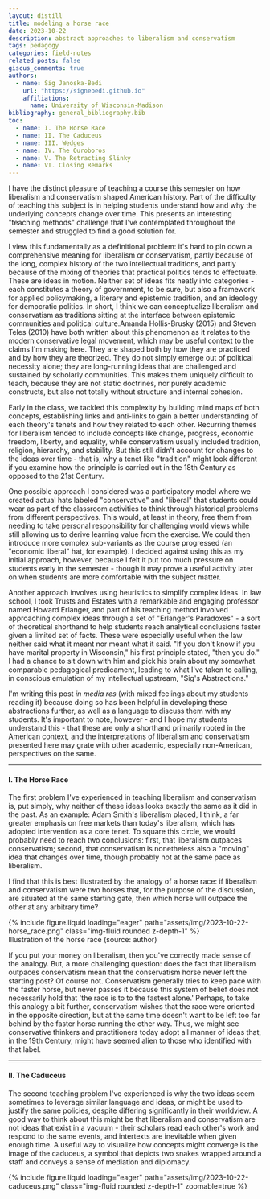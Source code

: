 ```yaml
---
layout: distill
title: modeling a horse race
date: 2023-10-22
description: abstract approaches to liberalism and conservatism
tags: pedagogy
categories: field-notes
related_posts: false
giscus_comments: true
authors:
  - name: Sig Janoska-Bedi
    url: "https://signebedi.github.io"
    affiliations:
      name: University of Wisconsin-Madison
bibliography: general_bibliography.bib
toc:
  - name: I. The Horse Race
  - name: II. The Caduceus
  - name: III. Wedges
  - name: IV. The Ouroboros
  - name: V. The Retracting Slinky
  - name: VI. Closing Remarks
---
```


I have the distinct pleasure of teaching a course this semester on how liberalism and conservatism shaped American history. Part of the difficulty of teaching this subject is in helping students understand how and why the underlying concepts change over time. This presents an interesting "teaching methods" challenge that I've contemplated throughout the semester and struggled to find a good solution for.

I view this fundamentally as a definitional problem: it's hard to pin down a comprehensive meaning for liberalism or conservatism, partly because of the long, complex history of the two intellectual traditions, and partly because of the mixing of theories that practical politics tends to effectuate. These are ideas in motion. Neither set of ideas fits neatly into categories - each constitutes a theory of government, to be sure, but also a framework for applied policymaking, a literary and epistemic tradition, and an ideology for democratic politics. In short, I think we can conceptualize liberalism and conservatism as traditions sitting at the interface between epistemic communities and political culture.<d-footnote>Amanda Hollis-Brusky (2015) and Steven Teles (2010) have both written about this phenomenon as it relates to the modern conservative legal movement, which may be useful context to the claims I'm making here.</d-footnote> They are shaped both by how they are practiced and by how they are theorized. They do not simply emerge out of political necessity alone; they are long-running ideas that are challenged and sustained by scholarly communities. This makes them uniquely difficult to teach, because they are not static doctrines, nor purely academic constructs, but also not totally without structure and internal cohesion.

Early in the class, we tackled this complexity by building mind maps of both concepts, establishing links and anti-links to gain a better understanding of each theory's tenets and how they related to each other. Recurring themes for liberalism tended to include concepts like change, progress, economic freedom, liberty, and equality, while conservatism usually included tradition, religion, hierarchy, and stability. But this still didn't account for changes to the ideas over time - that is, why a tenet like "tradition" might look different if you examine how the principle is carried out in the 18th Century as opposed to the 21st Century.

One possible approach I considered was a participatory model where we created actual hats labeled "conservative" and "liberal" that students could wear as part of the classroom activities to think through historical problems from different perspectives. This would, at least in theory, free them from needing to take personal responsibility for challenging world views while still allowing us to derive learning value from the exercise. We could then introduce more complex sub-variants as the course progressed (an "economic liberal" hat, for example). I decided against using this as my initial approach, however, because I felt it put too much pressure on students early in the semester - though it may prove a useful activity later on when students are more comfortable with the subject matter.

Another approach involves using heuristics to simplify complex ideas. In law school, I took Trusts and Estates with a remarkable and engaging professor named Howard Erlanger, and part of his teaching method involved approaching complex ideas through a set of "Erlanger's Paradoxes" - a sort of theoretical shorthand to help students reach analytical conclusions faster given a limited set of facts. These were especially useful when the law neither said what it meant nor meant what it said. "If you don't know if you have marital property in Wisconsin," his first principle stated, "then you do." I had a chance to sit down with him and pick his brain about my somewhat comparable pedagogical predicament, leading to what I've taken to calling, in conscious emulation of my intellectual upstream, "Sig's Abstractions."

I'm writing this post _in media res_ (with mixed feelings about my students reading it) because doing so has been helpful in developing these abstractions further, as well as a language to discuss them with my students. It's important to note, however - and I hope my students understand this - that these are only a shorthand primarily rooted in the American context, and the interpretations of liberalism and conservatism presented here may grate with other academic, especially non-American, perspectives on the same.

---

#### I. The Horse Race

The first problem I've experienced in teaching liberalism and conservatism is, put simply, why neither of these ideas looks exactly the same as it did in the past. As an example: Adam Smith's liberalism placed, I think, a far greater emphasis on free markets than today's liberalism, which has adopted intervention as a core tenet. To square this circle, we would probably need to reach two conclusions: first, that liberalism outpaces conservatism; second, that conservatism is nonetheless also a "moving" idea that changes over time, though probably not at the same pace as liberalism.

I find that this is best illustrated by the analogy of a horse race: if liberalism and conservatism were two horses that, for the purpose of the discussion, are situated at the same starting gate, then which horse will outpace the other at any arbitrary time?

<div class="row mt-3">
    <div class="col-sm mt-3 mt-md-0">
        {% include figure.liquid loading="eager" path="assets/img/2023-10-22-horse_race.png" class="img-fluid rounded z-depth-1" %}
    </div>
</div>
<div class="caption">
    Illustration of the horse race (source: author)
</div>

If you put your money on liberalism, then you've correctly made sense of the analogy. But, a more challenging question: does the fact that liberalism outpaces conservatism mean that the conservatism horse never left the starting post? Of course not. Conservatism generally tries to keep pace with the faster horse, but never passes it because this system of belief does not necessarily hold that 'the race is to to the fastest alone.' Perhaps, to take this analogy a bit further, conservatism wishes that the race were oriented in the opposite direction, but at the same time doesn't want to be left too far behind by the faster horse running the other way. Thus, we might see conservative thinkers and practitioners today adopt all manner of ideas that, in the 19th Century, might have seemed alien to those who identified with that label.

---

#### II. The Caduceus

The second teaching problem I've experienced is why the two ideas seem sometimes to leverage similar language and ideas, or might be used to justify the same policies, despite differing significantly in their worldview. A good way to think about this might be that liberalism and conservatism are not ideas that exist in a vacuum - their scholars read each other's work and respond to the same events, and intertexts are inevitable when given enough time. A useful way to visualize how concepts might converge is the image of the caduceus, a symbol that depicts two snakes wrapped around a staff and conveys a sense of mediation and diplomacy.

<div class="row mt-3">
    <div class="col-sm mt-3 mt-md-0" style="height: 50%;">
        {% include figure.liquid loading="eager" path="assets/img/2023-10-22-caduceus.png" class="img-fluid rounded z-depth-1" zoomable=true %}
    </div>
</div>
<div class="caption">
    Two serpents wrapped around a staff (source: Ernest de Sarzec - Choquin de Sarzec, Ernest (1832-1901), Public domain, via Wikimedia Commons)
</div>

So, in visualizing this idea, we might plot liberalism and conservatism as a wave function and its inverse, with the two waves periodically intersecting with one another.

<div class="row mt-3">
    <div class="col-sm mt-3 mt-md-0">
        {% include figure.liquid loading="eager" path="assets/img/2023-10-22-intertwined_lines.png" class="img-fluid rounded z-depth-1" %}
    </div>
</div>
<div class="caption">
    Illustration of two intersecting waves (source: author)
</div>

This captures the responsiveness that each set of ideas has toward the the other. I suppose an underlying claim here, which I believe is a descriptive one, is that we can understand the development of these ideas as a dialogue across time and across communities, facilitated perhaps by the fact that these ideas are deeply entangled with an historiographic and scholarly tradition, as well as with political practice.

---

#### III. Wedges

That liberalism and conservatism often diverge from one another is obvious, but the entanglements and the varied convictions of those who adhere to each set of ideas also result in divergences within a single intellectual tradition. This concept stands in contrast to the "caduceus" model described above, where similar language and outcomes emerge from different frameworks. Here, we observe how approaches to a given intellectual tradition may vary in ways that seem to break down that tradition's conceptual cohesion.

We could give this phenomenon a few different names. If we want to emphasize its result, we might refer to it as something like 'issue-based dichotomization.' If instead we are more interested in _how_ the differences start to emerge, then (and I will substantiate this name shortly) something like 'liminal divergence' might make more sense. I've taken to using the terminology of 'wedges', a more accessible terminology that, I think, captures both the force that splits a community and the shape of the divide.

A wedge is observed when individuals or groups that adhere to conservative or liberal principles hold different, often-contradictory positions on substantive policy issues when compared to others that adhere to the same principles. Can a liberal thinker authentically justify (as opposed to cynically, or for political purposes) qualified immunity based on a liberal worldview? Can a conservative thinker justify affirmative action based on a conservative worldview?

It would be easy to dispense with this phenomenon by asserting that it is the natural product of everyday differences in opinion between people, or maybe a result of an academic process that encourages scholars to critique each other and distinguish their own thinking in order to carve out a place for themselves. I think, however, that the entanglements of liberalism and conservatism as 'living' traditions indicates something deeper is happening here. Specifically, I would argue that these dichotomies emerge from the varying emphases on and interpretations of 'liminal' concepts and controversies by individuals who subscribe to the same general political philosophy when they confront real events and issues relevant to their own lives. Here, I use the term 'liminal' concept or controversy to describe contentious, abstract ideas that exist at the boundaries or thresholds of a single intellectual tradition at any given time. They might be matters of interpretation, where different scholars approach, accept, or reject them in different ways. They seldom make up the core tenets of that tradition and, as a result, are left sometimes without solid treatment by the scholarly community and perhaps willfully ignored by political practitioners until events cause them to become matters of ideological significance that may result in their deeper incorporation into a tradition's core tenets. They may not be either fully embraced or entirely rejected by any single ideological group, but instead exist in a state of ambiguity or ambivalence. Another way to think of liminal concepts - and indeed I think that we are best served by treating this category of issues in a somewhat porous and inclusive manner - is as interacting obliquely with the intellectual tradition in question, rather than following squarely within the scope of the answers it proposes to offer about the world.

It's not clear that humans are principled creatures _per se_, even if we often try to appear so. More often, we tend to "window shop" for the principles that get us what we want.<d-footnote>There is a lot of interesting literature on this. Something I've read for class recently is Briffault (2018) 2025-27, who discusses unprincipled behavior as it relates to federalism.</d-footnote> One of the problem with principles is that they seldom provide an answer to _every_ question we need to answer, all the more so when we are compelled to confront and incorporate new information off the cuff. We are also flawed creatures: a system of belief may provide a perfectly good answer to a question, but our understanding of how it does so may be incomplete or mistaken, resulting in apparently unprincipled behavior. But beyond this, I also think that there is room within a system of belief like liberalism and conservatism for variation, so long as this variation occurs about the mean, and that the source for this variation often comes down to how people think about somewhat unrelated ideas. This variation ought not be considered unprincipled. In fact, there may be great utility to these intellectual traditions remaining elastic and capable to evolution - indeed, this may very well be why they have stood the test of time.

So, I'd argue that analyzing wedges is not about unmasking hypocrisy, but understanding the pluralistic (and often improvisational) nature of how intellectual traditions and practical ideologies develop. There are, assuredly, many liminal controversies on which to internally dichotomize liberalism and conservatism. A good way to approach the matter is to ask whether there are thing that some liberals agree with some conservatives on, but which large numbers of liberals (or conservatives) will disagree with themselves upon. Off the top of my head, there are a few such concerns that are obvious: whether the interests of the individual or the community should take precedence; whether to adopt a position that supports or critiques the existing political status quo; whether justice or stability ought to triumph in the public policy; whether to place greater emphasis on material concerns or broader symbolic and ideological ones; whether to approach reform incrementally or ambitiously. If you've sensed a strong normative tone in the concerns listed above, then you've caught an important aspect of the wedge: that it refers to normative splits within communities regarding matters not clearly resolved by the intellectual traditions to which they subscribe.

<div class="row mt-3">
    <div class="col-sm mt-3 mt-md-0">
        {% include figure.liquid loading="eager" path="assets/img/2023-10-22-diverging_lines.png" class="img-fluid rounded z-depth-1" %}
    </div>
</div>
<div class="caption">
    Illustration of issue-based divergence (source: author)
</div>

---

#### IV. The Ouroboros

The previous conceptualizations presume that ideas and institutions always move forward. However, this linear progression doesn't always hold true in the real world. They don't just move forward; they also circle back, revisiting and reinterpreting past concepts. This leads us to a third teaching problem: why the ideas often seem to hearken back or revert to past approaches. Admittedly, this phenomenon is something that will become more apparent in discussions of more recent events as we are able to observe how history sometimes "repeats itself." For example, debates around the First National Bank were largely focused on constitutional interpretation, but later debates were able to leverage experience and history as evidence for or against the bank's rechartering.

This may seem to suggest that 'hearkening back' could be an aspect of the political practice and culture surrounding these traditions. The notion of "hearkening back" might be a particularly unsurprising phenomenon for conservatism, which places a far greater an emphasis on history and tradition - but even liberalism has a tendency toward archaics. Take, for instance, the resurgence of classical liberal ideas among libertarians. While classical liberalism emphasizes individual liberty and limited government, it's been reinterpreted and adapted by modern libertarians to address contemporary issues. Whether or not libertarians constitute a 'liberal' or 'conservative' group will necessarily invite debate, but what's clear is that their core tenets draw heavily from early liberal thought.

But this analogy goes further than the platitude that 'history often repeats itself.' Rather, the idea of cyclicality in these intellectual traditions may be closely tied to the behavior of academics, and the fact that liberalism and conservatism have a long history. Scholarly communities have grown, especially over the last century, to have their own canons of thinking that engage closely with the history of their particular place and discipline, and so 'looking back' at how we thought about issues in the past is relevant both in solving the problems that liberalism and conservatism seek to solve, but also in an academic environment where your credibility relies on your ability to engage with the history of the area of study wherein you find yourself. This is exacerbated, perhaps, by the fact that academia writ large is an increasingly crowded field.

I think this idea is nicely modeled by the tail eater (Attic: ὁ οὐροβόρος), another ancient symbol of life, death, and rebirth - or, in a more abstract sense, the cyclicality that permeates all areas of life, to help illustrate how liberalism and conservatism don't just move forward, but can sometimes hearken to old arrangements.

<div class="row mt-3">
    <div class="col-sm mt-3 mt-md-0">
        {% include figure.liquid loading="eager" path="assets/img/2023-10-22-ouroboros.png" class="img-fluid rounded z-depth-1" %}
    </div>
</div>
<div class="caption">
    The serpent devours its own tail (source: <a href="https://commons.wikimedia.org/wiki/File:Serpiente_alquimica.jpg">anonymous medieval illuminator; uploader Carlos adanero</a>, Public domain, via Wikimedia Commons)
</div>

Represented in the same manner as the earlier concepts, it might look like two circles converging back upon themselves.

<div class="row mt-3">
    <div class="col-sm mt-3 mt-md-0">
        {% include figure.liquid loading="eager" path="assets/img/2023-10-22-circular_lines.png" class="img-fluid rounded z-depth-1" %}
    </div>
</div>
<div class="caption">
    Illustration of two curves converging back on themselves (source: author)
</div>

---

#### V. The Retracting Slinky

One final idea that has recently shaped my thinking is how technology like social media compresses the space between theory and practice, scholarship and politics. In an earlier time, the development of intellectual traditions were often constrained by geography, institutional access, disciplinary boundaries, and the slow pace of publication. But today, scholarly and ideological dialogues can happen instantaneously across space and asynchronously across time. Additionally, scholarly communities have reached far greater levels of maturity in ways that further facilitate this dialogue.

I think of this like a retracting slinky: a metaphor for how ideas that were once stretched across vast temporal or disciplinary distances are now compressed together in a much closer space. The result is a kind of intensification: ideas move, grow, and mutate faster than ever before. The effect is not only on the spread of political rhetoric, but also on the role of the scholarly community itself, which can no longer claim to sit fully above the fray. It is instead deeply implicated in it. I think that this is evidenced by the fact that many professors are very active on social media platforms.

The university, representative of the classic epistemic community - itself comprised of many, smaller such communities, is increasingly one node among many in a sprawling network. Its internal structures must increasingly engage dynamically with faster, less formal, and sometimes more ideologically driven modes of discourse. This accelerates the pace at which ideas move - but it also blurs the distinction between knowledge production and ideological practice.

While this paper is not intended to be a review of Eric Hobsbawm, a brief appreciation of his ideas may be warranted. Hobsbawm argued that the phenomenon of inventing traditions became increasingly prevalent in the late 19th Century, coinciding with the rise of modern nation-states, industrialization, and mass society. These large-scale transformations created new demands for social cohesion, a shared identity, and institutional legitimacy - needs that traditions, whether ancient or newly constructed, could help fulfill. He defines invented tradition as a set of practices governed by rules that seek to instill certain values or norms through repetition, while implying continuity with a suitable historic past, even if that past is largely fictionalized. Distinct from customs, which organically adapt over time, invented traditions tend to be fixed, ritualized, and often arise during moments of rupture or discontinuity. In this sense, the 'retracting slinky' seems to reflect such a rupture.

---

#### VI. Closing Remarks

These musings constitute a slightly cleaned up set of working notes that have evolved over the first few weeks of the academic term. Their purpose is to document how I have approached teaching students about intellectual traditions that are 'in motion' and, as a result, pose particular challenges to students who are themselves active consumers of and participants in the ideas as a matter of political practice. The goal of the abstractions that I've developed above is to make the ideas accessible to students where they are at, and to find a way to illustrate how the ideas are implicate in an entangled set of concerns. Thank you for reading, and hopefully the effort has been rewarding and enjoyable.

---

#### Listen to This Page

<div class="row mt-3">
    <div class="col-12 mt-3 mt-md-0">
        {% include audio.liquid path="assets/audio/2023-10-22-liberalism-conservatism.mp3" controls=true %}
    </div>
</div>

To make this content more accessible and easier to engage with, I’ve included an audio version generated using AI voice technology from [ElevenLabs](https://www.elevenlabs.io/). The narration is based on the original text but may include minor adjustments for clarity - particularly in how code, links, figures, footnotes, and references are rendered. While the voice is AI-generated, the underlying writing remains entirely my own. You can read more about ElevenLabs’ attribution policy [here](https://help.elevenlabs.io/hc/en-us/articles/13313564601361-Can-I-publish-the-content-I-generate-on-the-platform).

<div style="display: none;">
    <d-cite key="briffault2018"></d-cite>
    <d-cite key="fukuyama1992end"></d-cite>
    <d-cite key="hobsbawm1983introduction"></d-cite>
    <d-cite key="oakeshott1991"></d-cite>
</div>
